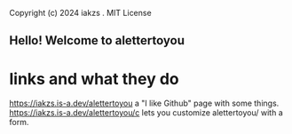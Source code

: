 Copyright (c) 2024 iakzs . MIT License

## Hello! Welcome to alettertoyou

# links and what they do
https://iakzs.is-a.dev/alettertoyou a "I like Github" page with some things.
https://iakzs.is-a.dev/alettertoyou/c lets you customize alettertoyou/ with a form.
